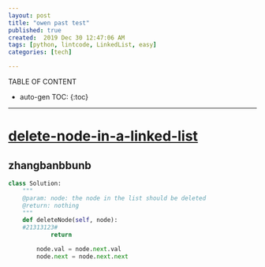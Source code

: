 ```yaml
---
layout: post
title: "owen past test"
published: true
created:  2019 Dec 30 12:47:06 AM
tags: [python, lintcode, LinkedList, easy]
categories: [tech]

---
```


TABLE OF CONTENT

* auto-gen TOC:
{:toc}

- - -

# [delete-node-in-a-linked-list](https://www.lintcode.com/problem/delete-node-in-a-linked-list/description?_from=ladder&&fromId=99)

## zhangbanbbunb

```python
class Solution:
    """
    @param: node: the node in the list should be deleted
    @return: nothing
    """
    def deleteNode(self, node):
    #21313123#
            return

        node.val = node.next.val
        node.next = node.next.next
```
